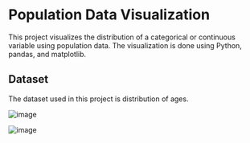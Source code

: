 # Population Data Visualization

This project visualizes the distribution of a categorical or continuous variable using population data. The visualization is done using Python, pandas, and matplotlib.

## Dataset

The dataset used in this project is distribution of ages.

![image](https://github.com/user-attachments/assets/0235a102-fc31-4310-851b-98466ee6165b)

![image](https://github.com/user-attachments/assets/170eaf98-95d7-49a9-b248-4af89f0458e3)

